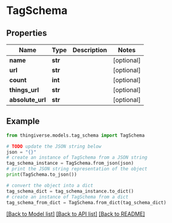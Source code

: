 # TagSchema


## Properties

Name | Type | Description | Notes
------------ | ------------- | ------------- | -------------
**name** | **str** |  | [optional] 
**url** | **str** |  | [optional] 
**count** | **int** |  | [optional] 
**things_url** | **str** |  | [optional] 
**absolute_url** | **str** |  | [optional] 

## Example

```python
from thingiverse.models.tag_schema import TagSchema

# TODO update the JSON string below
json = "{}"
# create an instance of TagSchema from a JSON string
tag_schema_instance = TagSchema.from_json(json)
# print the JSON string representation of the object
print(TagSchema.to_json())

# convert the object into a dict
tag_schema_dict = tag_schema_instance.to_dict()
# create an instance of TagSchema from a dict
tag_schema_from_dict = TagSchema.from_dict(tag_schema_dict)
```
[[Back to Model list]](../README.md#documentation-for-models) [[Back to API list]](../README.md#documentation-for-api-endpoints) [[Back to README]](../README.md)


